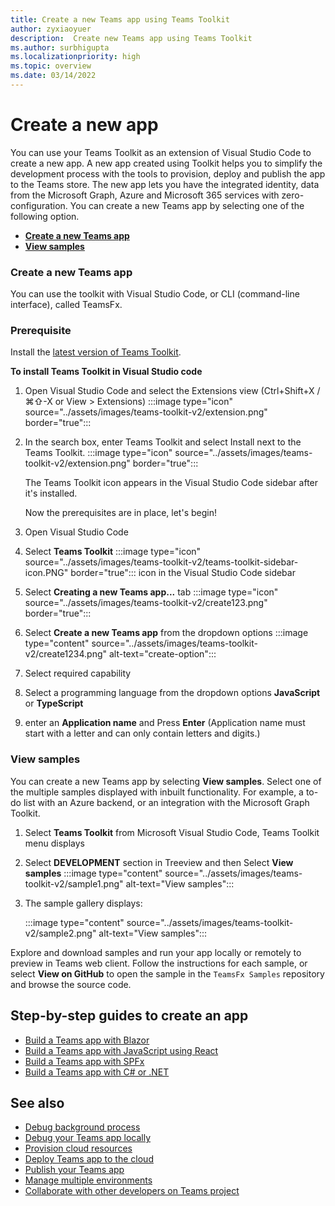 ```yaml
---
title: Create a new Teams app using Teams Toolkit
author: zyxiaoyuer
description:  Create new Teams app using Teams Toolkit
ms.author: surbhigupta
ms.localizationpriority: high
ms.topic: overview
ms.date: 03/14/2022
---
```


# Create a new app

You can use your Teams Toolkit as an extension of Visual Studio Code to create a new app. A new app created using Toolkit helps you to simplify the development process with the tools to provision, deploy and publish the app to the Teams store. The new app lets you have the integrated identity, data from the Microsoft Graph, Azure and Microsoft 365 services with zero-configuration.
You can create a new Teams app by selecting one of the following option.

* [**Create a new Teams app**](create-new-project.md#create-a-new-teams-app)
* [**View samples**](create-new-project.md#view-samples)

### Create a new Teams app
You can use the toolkit with Visual Studio Code, or CLI (command-line interface), called TeamsFx.

### Prerequisite

Install the [latest version of Teams Toolkit](https://marketplace.visualstudio.com/items?itemName=TeamsDevApp.ms-teams-vscode-extension).

**To install Teams Toolkit in Visual Studio code**

1. Open Visual Studio Code and select the Extensions view (Ctrl+Shift+X / ⌘⇧-X or View > Extensions)
 :::image type="icon" source="../assets/images/teams-toolkit-v2/extension.png" border="true":::

1. In the search box, enter Teams Toolkit and select Install next to the Teams Toolkit.
 :::image type="icon" source="../assets/images/teams-toolkit-v2/extension.png" border="true":::

    The Teams Toolkit icon appears in the Visual Studio Code sidebar after it's installed.
 

     Now the prerequisites are in place, let's begin!

1. Open Visual Studio Code
1. Select **Teams Toolkit** :::image type="icon" source="../assets/images/teams-toolkit-v2/teams-toolkit-sidebar-icon.PNG" border="true"::: icon in the Visual Studio Code sidebar
1. Select **Creating a new Teams app...** tab
 :::image type="icon" source="../assets/images/teams-toolkit-v2/create123.png" border="true":::
1. Select **Create a new Teams app** from the dropdown options
 :::image type="content" source="../assets/images/teams-toolkit-v2/create1234.png" alt-text="create-option":::
1. Select required capability

1. Select a programming language from the dropdown options **JavaScript** or **TypeScript**
2. enter an **Application name** and Press **Enter** (Application name must start with a letter and can only contain letters and digits.)

### View samples

You can create a new Teams app by selecting **View samples**. Select one of the multiple samples displayed with inbuilt functionality. For example, a to-do list with an Azure backend, or an integration with the Microsoft Graph Toolkit.<br>

1. Select **Teams Toolkit** from Microsoft Visual Studio Code, Teams Toolkit menu displays
2. Select **DEVELOPMENT** section in Treeview and then Select **View samples**
   :::image type="content" source="../assets/images/teams-toolkit-v2/sample1.png" alt-text="View samples":::
1. The sample gallery displays:

   :::image type="content" source="../assets/images/teams-toolkit-v2/sample2.png" alt-text="View samples":::

Explore and download samples and run your app locally or remotely to preview in Teams web client. Follow the instructions for each sample, or select **View on GitHub** to open the sample in the `TeamsFx Samples` repository and browse the source code.


## Step-by-step guides to create an app

* [Build a Teams app with Blazor](../sbs-gs-blazorupdate.yml)
* [Build a Teams app with JavaScript using React](../sbs-gs-javascript.yml)
* [Build a Teams app with SPFx](../sbs-gs-spfx.yml)
* [Build a Teams app with C# or .NET](../sbs-gs-csharp.yml)

## See also

* [Debug background process](debug-background-process.md)
* [Debug your Teams app locally](debug-local.md)
* [Provision cloud resources](provision.md)
* [Deploy Teams app to the cloud](deploy.md)
* [Publish your Teams app](TeamsFx-collaboration.md)
* [Manage multiple environments](TeamsFx-multi-env.md)
* [Collaborate with other developers on Teams project](TeamsFx-collaboration.md)
